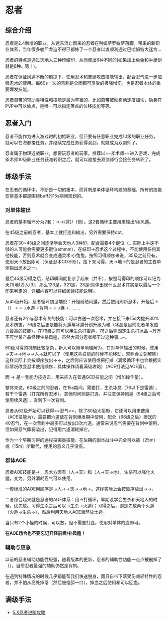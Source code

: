 # 忍者
<FloatTOC />

## 综合介绍

忍者是2.4新增的职业，从远东流亡而来的忍者在利姆萨罗敏萨落脚，带来的新职业体系，当年很多躺尸龙迫不得已都练了一个忍者以求顺利通过巴哈姆特大迷宫…

忍者的特点是通过<Action name="天之印">天</Action><Action name="地之印">地</Action><Action name="人之印">人</Action>三种印结印，从而使出6种不同的<Action name="忍术" />(如果加上兔兔和手里剑就是8种…嗯！)。

忍者在保证风遁不断的前提下，使用忍术和普通攻击技能输出，配合忍气进一步加强忍术的使用。每60s一次的<Action name="攻其不备">背刺</Action>是全团都可享受的极强增伤，也是忍者本体的重要爆发技能。

忍者自带的辅助类特性和技能是最为丰富的，比如自带被动移动速度加快，隐身在PVP中可以偷点，<Action name="缩地" />是唯一可以指定落点的位移技能等等。

## 忍者入门

忍者不能作为进入游戏时的初始职业，但只要有任意职业完成10级的职业任务，就可以在海都接任务<quest type="plus" name="如何加入双剑师行会" />，并继续完成任务<quest type="plus" name="悄然声息的双剑师" />获得双剑，就能成为双剑师了。

忍者属于物理近战职业，想要玩忍者的玩家，推荐以==斧术师==进入游戏，完成斧术师10级职业任务获准转职之后，就可以直接去双剑师行会接任务<quest type="plus" name="如何加入双剑师行会" />转职了。

## 练级手法

在忍者的循环中，<Status :id="500" name="风遁之术" />不断是一切的根本，而<Action name="攻其不备">背刺</Action>是单体循环构建的基础，所有的技能安排基本都是围绕<Status :id="2014" name="攻其不备" />buff的15s期间规划的。

### 对单体输出

忍者的基本循环分为2套：<Action name="双刃旋" />→<Action name="绝风" />→<Action name="旋风刃" />(背)/<Action :id="3563" name="强甲破点突" />（侧）。这2套循环主要用来输出/续风遁。

在45级之前的忍者，基本上就打<Action name="旋风刃" />连和<Action name="雷遁之术" />输出，另外需要保持<Status :id="508" name="影牙" />dot。

忍者在30~45级之间逐渐学会<Action name="天之印">天</Action><Action name="地之印">地</Action><Action name="人之印">人</Action>3种印，配合<Action name="忍术" />需要4个键位（…实际上手速不够的人可能会需要更多键位emmm），在结印→忍术这个过程中，不能使用任何其他技能，否则忍术就会变成<Action :id="2272">通灵术·小兔兔</Action>。按照习得顺序来说，35级之前只有<Action name="天之印" />，使用<Action name="天之印">天</Action>→<Action name="忍术" />放出<Action name="风魔手里剑" />即可（保证忍术CD不断）。接下来习得<Action name="地之印" />，<Action name="天之印">天</Action>→<Action name="地之印">地</Action>→<Action name="忍术" />的<Action name="雷遁之术" />是忍者的主要单体输出忍术之一。

最后45级习得<Action name="人之印" />之后，结印瞬间就复杂了起来（并不），按照习得印的顺序可以记为<Action name="天之印">天</Action>(1)<Action name="地之印">地</Action>(2)<Action name="人之印">人</Action>(3)，那么123是<Action name="水遁之术" />，321是<Action name="风遁之术" />，23是<Action name="冰遁之术" />(具体出现什么忍术其实是以最后一个印来判定的，详细内容可以仔细阅读技能说明)。

从45级开始，忍者循环初见端倪：开怪前结<Action name="风遁之术">风遁</Action>，然后使用<Action name="隐遁" />刷新忍术，开怪后<Action name="双刃旋" />→（<Action name="夺取" />）→<Action name="绝风" />→<Action name="旋风刃" />→<Action name="水遁之术">水遁</Action>→<Action name="攻其不备">背刺</Action>→<Action name="影牙" />→<Action name="雷遁之术" />→<Action name="旋风刃" />连→<Action name="雷遁之术" />………

忍者还有2个与忍术有关的技能：<Action name="生杀予夺" />可以白送一次忍术，并在接下来15s内提升30%忍术伤害，76级之后更是能将火遁与冰遁分别升级为<Action name="劫火灭却之术" />和<Action name="冰晶乱流之术" />（冰晶是目前忍者单发威力最高的技能），在76级之前可以用生杀打<Action name="雷遁之术" />雷遁</Action>，76之后则固定生杀打<Action name="冰晶乱流之术" />冰晶</Action> ~万万不可学某产品经理生杀风遁，虽然大部分忍者都干过这种事…~。

60级习得的<Action name="天地人" />机制比较复杂，新人可以简单地理解为，在对单体输出的时候，使用<Action name="天地人" />→<Action name="天之印">天</Action>→<Action name="忍术" />→<Action name="地之印">地</Action>→<Action name="忍术" />→<Action name="人之印">人</Action>→<Action name="忍术" />就可以了（使用这些技能的时候不能移动，否则<Status :id="1186" name="天地人" />会立刻解除）这样实际上会按顺序放出<Action name="风魔手里剑" />→<Action name="雷遁之术" />→<Action name="水遁之术" />，之后则应该使用<Action name="攻其不备" />或<Action name="命水" />把<Status :id="507" name="水遁之术" />打掉（满级循环中也会根据实际情况改变忍术使用顺序，具体操作请看满级攻略）（AOE打法见AOE篇）。

而<Action name="梦幻三段" /> → <Action name="断绝" />是一套能力技连击，用来插入在普通GCD技能之间（增加操作量）。

整体来说，60级之前的忍者，在15s<Status :id="2014" name="攻其不备" />期间，需要打<Action name="影牙" />，生杀<Action name="冰晶乱流之术" />冰晶</Action>（76以下是<Action name="雷遁之术" />雷遁</Action>），若干个<Action name="雷遁之术" />雷遁</Action>（打完所有忍术）。其他时间则是打<Action name="旋风刃" />连，并注意保持风遁（54级之后可使用<Action :id="3563" name="强甲破点突" />续风遁），直到下一次<Action name="攻其不备">背刺</Action>。

忍者从62级开始可以获得==忍气==，除了80级大招<del>影</del><Action name="分身之术" />，它还可以用来使用<Action name="六道轮回" />（AOE技能为<Action name="通灵之术·大虾蟆" />），需要把六道放在背刺爆发期中使用，配合<Action name="夺取" />（66级之后）赠送的40忍气，在一次背刺中最多可以放出3次六道。通常来说忍气需要在背刺中使用，但如果忍气即将溢出，记得用六道消耗掉它。

<Action name="飞刀" />作为一个早期习得的远程投掷类技能，在后期的副本战斗中完全可以被<Action name="风魔手里剑" />（25m）或<Action name="雷遁之术" />（15m）所取代，使用的意义几乎没有。

### 群体AOE

忍者AOE技能是<Action :id="2254" name="血雨飞花" />→<Action name="八卦无刃杀" />，忍术方面有<Action name="火遁之术" />（<Action name="人之印">人</Action>→<Action name="天之印">天</Action>）和<Action name="土遁之术" />（<Action name="人之印">人</Action>→<Action name="天之印">天</Action>→<Action name="地之印">地</Action>），<Action name="生杀予夺">生杀</Action>可以强化火遁，变为<Action name="劫火灭却之术" />。另外消耗忍气可以使用<Action name="通灵之术·大虾蟆" />。

一套标准的AOE用<Action name="天地人" />顺序是<Action name="天地人" />→<Action name="人之印">人</Action>→<Action name="忍术" />→<Action name="天之印">天</Action>→<Action name="忍术" />→<Action name="地之印">地</Action>→<Action name="忍术" />。这样实际上会按顺序放出<Action name="风魔手里剑" />→<Action name="火遁之术" />→<Action name="土遁之术" />。

二者综合起来就是忍者的AOE体系：用<Action :id="2254" name="血雨飞花" />→<Action name="八卦无刃杀" />打循环，早期没学会生杀和天地人的时候，优先放<Action name="土遁之术" />。习得<Action name="生杀予夺">生杀</Action>之后可以<Action name="土遁之术" />→<Action name="生杀予夺">生杀</Action>→<Action name="火遁之术" />火遁</Action>/<Action name="劫火灭却之术" />；习得<Action name="天地人" />之后，则是先放两个火遁（<Action name="火遁之术" />火遁</Action>→<Action name="生杀予夺">生杀</Action>→<Action name="劫火灭却之术" />），然后利用天地人AOE循环放土遁。

当只有2个小怪的时候，可以放<Action name="通灵之术·大虾蟆" />，但不需要打<Action name="八卦无刃杀" />连，使用对单体的<Action name="旋风刃" />连即可。

**在AOE场合也不要忘记开怪前续/补风遁！**

### 辅助与应急

以前的忍者辅助功能性极强，随着版本的更新，忍者的辅助性功能一点点被删掉了（）。目前忍者最强的辅助仍然是<Action name="攻其不备">背刺</Action>。

在遇到特殊情况的时候<Action name="缩地" />几乎都能帮我们快速脱身，而且自带下落受伤减轻特性的忍者，并不怕从高处掉落（然后被怪舔一口）。掉血之后使用<Action name="内丹" />和<Action name="浴血" />可以回血。

## 满级手法

* [5.X忍者进阶攻略](https://bbs.nga.cn/read.php?tid=17771833)